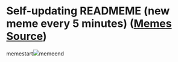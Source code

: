 # Self-updating READMEME (new meme every 5 minutes) ([Memes Source](https://bramses.notion.site/a49c1e962b7646879176ac3b327b6533?v=4d1eda54b170483cb03a40f257231764))

memestart![](https://www.notion.so/image/https%3A%2F%2Fs3-us-west-2.amazonaws.com%2Fsecure.notion-static.com%2Fbf031ffa-6a8c-4c4b-a259-dabccc020bd9%2FA85481B5-B5B9-4F13-9F7F-14EBD2B2D475.jpeg?table=block&id=b67102ca-8e67-4a85-b7b1-442dd43a228e&cache=v2)memeend
